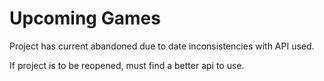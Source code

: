 # Upcoming Games

Project has current abandoned due to date inconsistencies with API used. 

If project is to be reopened, must find a better api to use. 